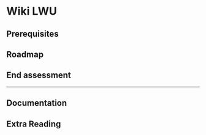 # Wiki LWU

## Prerequisites 

## Roadmap

## End assessment 

---

## Documentation 

## Extra Reading
